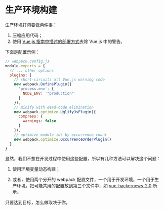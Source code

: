 # 生产环境构建

生产环境打包要做两件事：

1. 压缩应用代码；
2. 使用 [Vue.js 指南中描述的部署方式](https://cn.vuejs.org/v2/guide/deployment.html)去除 Vue.js 中的警告。

下面是配置示例：

``` js
// webpack.config.js
module.exports = {
  // ... other options
  plugins: [
    // short-circuits all Vue.js warning code
    new webpack.DefinePlugin({
      'process.env': {
        NODE_ENV: '"production"'
      }
    }),
    // minify with dead-code elimination
    new webpack.optimize.UglifyJsPlugin({
      compress: {
        warnings: false
      }
    }),
    // optimize module ids by occurrence count
    new webpack.optimize.OccurrenceOrderPlugin()
  ]
}
```

显然，我们不想在开发过程中使用这些配置，所以有几种方法可以解决这个问题：

1. 使用环境变量动态构建；

2. 或者，使用两个分开的 webpack 配置文件，一个用于开发环境，一个用于生产环境。把可能共用的配置放到第三个文件中，如 [vue-hackernews-2.0](https://github.com/vuejs/vue-hackernews-2.0) 所示。

只要达到目标，怎么做取决于你。
